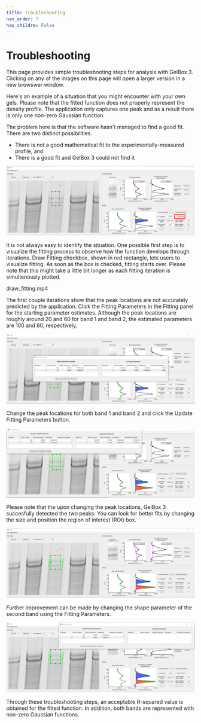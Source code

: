 ```yaml
---
title: Troubleshooting
nav_order: 7
has_childre: False
---
```


# Troubleshooting

This page provides simple troubleshooting steps for analysis with GelBox 3. Clicking on any of the images on this page will open a larger version in a new browswer window.


Here's an example of a situation that you might encounter with your own gels. Please note that the fitted function does not properly represent the density profile. The application only captures one peak and as a result there is only one non-zero Gaussian function.

The problem here is that the software hasn't managed to find a good fit. There are two distinct possibilities.

+ There is not  a good mathematical fit to the experimentally-measured profile, and
+ There is a good fit and GelBox 3 could not find it

<a href="media/single_curve.png" target="_blank">![Single curve](media/single_curve.png)</a>

It is not always easy to identify the situation. One possible first step is to visualize the fitting process to observe how the function develops through iterations. Draw Fitting checkbox, shown in red rectangle, lets users to visualize fitting. As soon as the box is checked, fitting starts over. Please note that this might take a little bit longer as each fitting iteration is simultenously plotted.

draw_fitting.mp4

The first couple iterations show that the peak locations are not accurately predicted by the application. Click the Fitting Parameters in the Fitting panel for the starting parameter estimates. Although the peak locations are roughly around 20 and 60 for band 1 and band 2, the estimated parameters are 100 and 80, respectively.

<a href="media/change_parameters.png" target="_blank">![Change parameters](media/change_parameters.png)</a>

Change the peak locations for both band 1 and band 2 and click the Update Fitting Parameters button.

<a href="media/parameters_changed.png" target="_blank">![Parameters changed](media/parameters_changed.png)</a>

Please note that the upon changing the peak locations, GelBox 3 succesfully detected the two peaks. You can look for better fits by changing the size and position the region of interest (ROI) box.

<a href="media/drag_box_down.png" target="_blank">![Drag box down](media/drag_box_down.png)</a>

Further improvement can be made by changing the shape parameter of the second band using the Fitting Parameters.

<a href="media/final_analysis.png" target="_blank">![final analysis](media/final_analysis.png)</a>

Through these troubleshooting steps, an acceptable R-squared value is obtained for the fitted function. In addition, both bands are represented with non-zero Gaussian functions.
